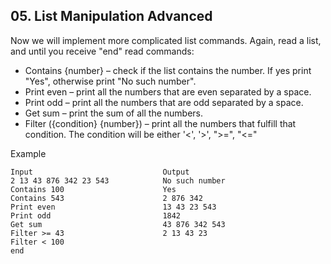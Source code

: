 ## 05.	List Manipulation Advanced

Now we will implement more complicated list commands. Again, read a list, and until you receive "end" read commands: <br>
- Contains {number} – check if the list contains the number. If yes print "Yes", otherwise print "No such number".  
- Print even – print all the numbers that are even separated by a space.  
- Print odd – print all the numbers that are odd separated by a space.   
- Get sum – print the sum of all the numbers.  
- Filter ({condition} {number}) – print all the numbers that fulfill that condition. The condition will be either '<', '>', ">=", "<="

Example

```
Input	                          Output
2 13 43 876 342 23 543            No such number
Contains 100                      Yes
Contains 543                      2 876 342
Print even                        13 43 23 543
Print odd                         1842
Get sum                           43 876 342 543
Filter >= 43                      2 13 43 23
Filter < 100
end	
```

